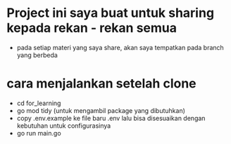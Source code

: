 # Project ini saya buat untuk sharing kepada rekan - rekan semua
- pada setiap materi yang saya share, akan saya tempatkan pada branch yang berbeda

# cara menjalankan setelah clone
- cd for_learning
- go mod tidy (untuk mengambil package yang dibutuhkan)
- copy .env.example ke file baru .env lalu bisa disesuaikan dengan kebutuhan untuk configurasinya
- go run main.go